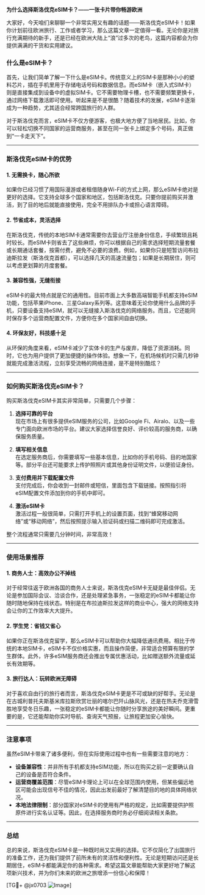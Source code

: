 **为什么选择斯洛伐克eSIM卡？——一张卡片带你畅游欧洲**

大家好，今天咱们来聊聊一个非常实用又有趣的话题——斯洛伐克eSIM卡！如果你计划前往欧洲旅行、工作或者学习，那么这篇文章一定值得一看。无论你是对旅行充满期待的新手，还是已经在欧洲大陆上“浪”过多次的老鸟，这篇内容都会为你提供满满的干货和实用建议。

### 什么是eSIM卡？

首先，让我们简单了解一下什么是eSIM卡。传统意义上的SIM卡是那种小小的塑料芯片，插在手机里用于存储电话号码和数据信息。而eSIM卡（嵌入式SIM卡）则是直接集成到设备中的虚拟SIM卡。它不需要物理卡槽，也不需要频繁更换卡，通过网络下载激活即可使用。听起来是不是很酷？随着技术的发展，eSIM卡逐渐成为一种趋势，尤其适合经常跨国旅行的人群。

对于斯洛伐克而言，eSIM卡不仅方便游客，也极大地方便了当地居民。比如，你可以轻松切换不同国家的运营商服务，甚至在同一张卡上绑定多个号码，真正做到“一卡走天下”。

---

### 斯洛伐克eSIM卡的优势

#### 1. **无需换卡，随心所欲**
   如果你已经习惯了用国际漫游或者租借随身Wi-Fi的方式上网，那么eSIM卡绝对是更好的选择。它支持全球多个国家和地区，包括斯洛伐克。只要你提前购买并激活，到了目的地后就能直接使用，完全不用排队办卡或担心语言障碍。

#### 2. **节省成本，灵活选择**
   在斯洛伐克，传统的本地SIM卡通常需要你去营业厅注册身份信息，手续繁琐且耗时较长。而eSIM卡则省去了这些麻烦，你可以根据自己的需求选择短期流量套餐或长期通话套餐，按需付费，避免不必要的浪费。例如，如果你只是短暂访问布拉迪斯拉发（斯洛伐克首都），可以选择几天的高速流量包；如果是长期居住，则可以考虑更划算的月度套餐。

#### 3. **兼容性强，无缝衔接**
   eSIM卡的最大特点就是它的通用性。目前市面上大多数高端智能手机都支持eSIM功能，包括苹果iPhone、三星Galaxy系列等。这意味着无论你使用什么品牌的手机，只要设备支持eSIM，就可以无缝接入斯洛伐克的网络服务。而且，它还能同时保存多个运营商配置文件，方便你在多个国家间自由切换。

#### 4. **环保友好，科技感十足**
   从环保的角度来看，eSIM卡减少了实体卡的生产与废弃，降低了资源消耗。同时，它也为用户提供了更加便捷的操作体验。想象一下，在机场候机时只需几秒钟就能完成激活流程，立刻享受流畅的网络连接，是不是特别酷炫？

---

### 如何购买斯洛伐克eSIM卡？

购买斯洛伐克eSIM卡其实非常简单，只需要几个步骤：

1. **选择可靠的平台**  
   现在市场上有很多提供eSIM服务的公司，比如Google Fi、Airalo、以及一些专门面向欧洲市场的平台。建议大家选择信誉良好、评价较高的服务商，以确保服务质量。

2. **填写相关信息**  
   在选定服务商后，你需要填写一些基本信息，比如你的手机号码、目的地国家等。部分平台还可能要求上传护照照片或其他身份证明文件，以便验证身份。

3. **支付费用并下载配置文件**  
   支付完成后，你会收到一封邮件或短信，里面包含下载链接。按照指引将eSIM配置文件添加到你的手机中即可。

4. **激活eSIM卡**  
   激活过程一般很简单，只需打开手机上的设置页面，找到“蜂窝移动网络”或“移动网络”，然后按照提示输入验证码或扫描二维码即可完成激活。

整个流程通常只需要几分钟时间，非常高效！

---

### 使用场景推荐

#### 1. **商务人士：高效办公不掉线**
   对于经常往返于欧洲各国的商务人士来说，斯洛伐克eSIM卡无疑是最佳伴侣。无论是参加国际会议、洽谈合作，还是处理紧急事务，一张稳定的eSIM卡都能让你随时随地保持在线状态。特别是在布拉迪斯拉发这样的商业中心，强大的网络支持会让你的工作效率大大提升。

#### 2. **学生党：省钱又省心**
   如果你正在斯洛伐克留学，那么eSIM卡可以帮助你大幅降低通讯费用。相比于传统的本地SIM卡，eSIM卡不仅价格实惠，而且操作简便，非常适合预算有限的学生群体。此外，许多eSIM服务商还会推出专属优惠活动，比如赠送额外流量或延长有效期等。

#### 3. **旅行达人：玩转欧洲无障碍**
   对于喜欢自由行的旅行者而言，斯洛伐克eSIM卡更是不可或缺的好帮手。无论是在古城利普托夫斯基米库拉斯欣赏壮丽的喀尔巴阡山脉风光，还是在热夫乔克滑雪胜地享受冬日乐趣，一张稳定的eSIM卡都能让你随时分享旅途的美好瞬间。更重要的是，它还能帮助你实时导航、查询天气预报，让旅程更加安心愉快。

---

### 注意事项

虽然eSIM卡带来了诸多便利，但在实际使用过程中也有一些需要注意的地方：

- **设备兼容性**：并非所有手机都支持eSIM功能，所以在购买之前一定要确认自己的设备是否符合条件。
- **运营商覆盖范围**：尽管eSIM卡理论上可以在全球范围内使用，但某些偏远地区可能会出现信号不佳的情况，因此出发前最好了解清楚目的地的具体网络状况。
- **本地法律限制**：部分国家对eSIM卡的使用有严格的规定，比如需要提供护照原件进行实名认证等。因此，在选择服务商时务必仔细阅读相关条款。

---

### 总结

总的来说，斯洛伐克eSIM卡是一种既时尚又实用的选择。它不仅简化了出国旅行的准备工作，还为我们提供了前所未有的灵活性和便利性。无论是短期访问还是长期居住，eSIM卡都能满足你的各种需求。希望这篇文章能帮助大家更好地了解这项新兴技术，并为你们未来的欧洲之旅增添一份信心和保障！

[TG💪+ @jx0703 ![Image](https://github.com/user-attachments/assets/dbca1d08-cadb-493c-b0ec-ad6f7a83f270)]